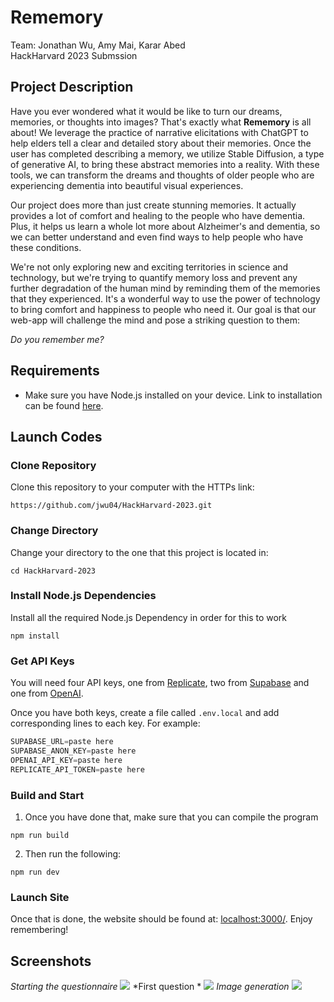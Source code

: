 # Rememory 
Team: Jonathan Wu, Amy Mai, Karar Abed  
HackHarvard 2023 Submssion
## Project Description
Have you ever wondered what it would be like to turn our dreams, memories, or thoughts into images? That's exactly what **Rememory** is all about! We leverage the practice of narrative elicitations with ChatGPT to help elders tell a clear and detailed story about their memories. Once the user has completed describing a memory, we utilize Stable Diffusion, a type of generative AI, to bring these abstract memories into a reality. With these tools, we can transform the dreams and thoughts of older people who are experiencing dementia into beautiful visual experiences. 

Our project does more than just create stunning memories. It actually provides a lot of comfort and healing to the people who have dementia. Plus, it helps us learn a whole lot more about Alzheimer's and dementia, so we can better understand and even find ways to help people who have these conditions. 

We're not only exploring new and exciting territories in science and technology, but we're trying to quantify memory loss and prevent any further degradation of the human mind by reminding them of the memories that they experienced. It's a wonderful way to use the power of technology to bring comfort and happiness to people who need it. Our goal is that our web-app will challenge the mind and pose a striking question to them:

*Do you remember me?*
## Requirements
- Make sure you have Node.js installed on your device. Link to installation can be found [here]( https://nodejs.org/en/download).
## Launch Codes
### Clone Repository
Clone this repository to your computer with the HTTPs link:
```shell
https://github.com/jwu04/HackHarvard-2023.git
```
### Change Directory
Change your directory to the one that this project is located in:
```shell
cd HackHarvard-2023
```
### Install Node.js Dependencies
Install all the required Node.js Dependency in order for this to work
```shell
npm install
```
### Get API Keys
You will need four API keys, one from [Replicate](https://replicate.com/explore), two from [Supabase](https://supabase.com/) and one from [OpenAI](https://openai.com/).  

Once you have both keys, create a file called `.env.local` and add corresponding lines to each key. For example:
```Javascript
SUPABASE_URL=paste here
SUPABASE_ANON_KEY=paste here
OPENAI_API_KEY=paste here
REPLICATE_API_TOKEN=paste here
```
### Build and Start
1. Once you have done that, make sure that you can compile the program
```shell
npm run build
```
2. Then run the following:
```shell
npm run dev
```
### Launch Site
Once that is done, the website should be found at: [localhost:3000/](localhost:3000/). 
Enjoy remembering!
## Screenshots
*Starting the questionnaire*
![](https://astronic.s-ul.eu/Ld4u22cV)
*First question *
![](https://astronic.s-ul.eu/YpTcgDz6)
*Image generation*
![](https://astronic.s-ul.eu/ZlsTpNDW)
